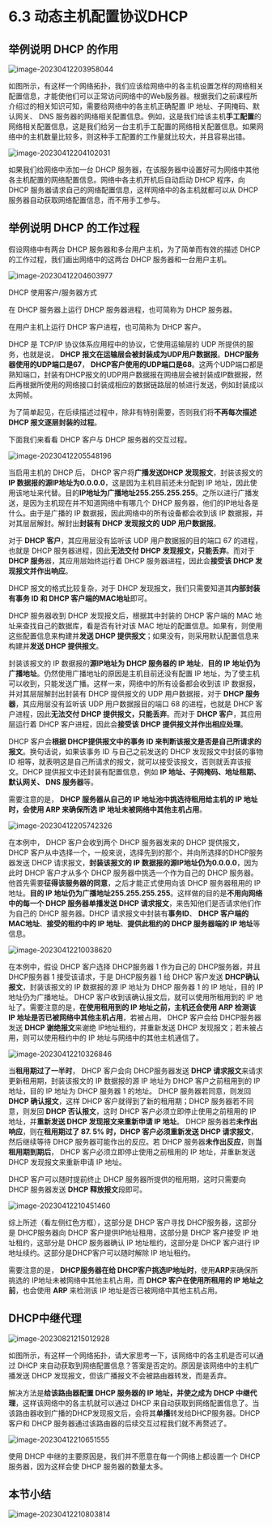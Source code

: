# 6.3 动态主机配置协议DHCP

## 举例说明 DHCP 的作用

![image-20230412203958044](./assets/image-20230412203958044.png)

如图所示，有这样一个网络拓扑，我们应该给网络中的各主机设置怎样的网络相关配置信息，才能使他们可以正常访问网络中的Web服务器。根据我们之前课程所介绍过的相关知识可知，需要给网络中的各主机正确配置 IP 地址、子网掩码、默认网关、 DNS 服务器的网络相关配置信息。例如，这是我们给该主机**手工配置**的网络相关配置信息，这是我们给另一台主机手工配置的网络相关配置信息。如果网络中的主机数量比较多，则这种手工配置的工作量就比较大，并且容易出错。

![image-20230412204102031](./assets/image-20230412204102031.png)

如果我们给网络中添加一台 DHCP 服务器，在该服务器中设置好可为网络中其他各主机配置的网络配置信息。网络中各主机开机后自动启动 DHCP 程序，向 DHCP 服务器请求自己的网络配置信息，这样网络中的各主机就都可以从 DHCP 服务器自动获取网络配置信息，而不用手工参与。

## 举例说明 DHCP 的工作过程

假设网络中有两台 DHCP 服务器和多台用户主机，为了简单而有效的描述 DHCP 的工作过程，我们画出网络中的这两台 DHCP 服务器和一台用户主机。 

![image-20230412204603977](./assets/image-20230412204603977.png)

DHCP 使用客户/服务器方式

在 DHCP 服务器上运行 DHCP 服务器进程，也可简称为 DHCP 服务器。

在用户主机上运行 DHCP 客户进程，也可简称为 DHCP 客户。

DHCP 是 TCP/IP 协议体系应用程中的协议，它使用运输层的 UDP 所提供的服务，也就是说， **DHCP 报文在运输层会被封装成为UDP用户数据报**。**DHCP服务器使用的UDP端口是67**， **DHCP客户使用的UDP端口是68**。这两个UDP端口都是熟知端口，封装有DHCP报文的UDP用户数据报在网络层会被封装成IP数据报，然后再根据所使用的网络接口封装成相应的数据链路层的帧进行发送，例如封装成以太网帧。

为了简单起见，在后续描述过程中，除非有特别需要，否则我们将**不再每次描述 DHCP 报文逐层封装的过程**。

下面我们来看看 DHCP 客户与 DHCP 服务器的交互过程。

![image-20230412205548196](./assets/image-20230412205548196.png)

当启用主机的 DHCP 后， DHCP 客户将**广播发送DHCP 发现报文**，封装该报文的 **IP 数据报的源IP地址为0.0.0.0**，这是因为主机目前还未分配到 IP 地址，因此使用该地址来代替。目的**IP地址为广播地址255.255.255.255**。之所以进行广播发送，是因为主机现在并不知道网络中有哪几个 DHCP 服务器，他们的IP地址各是什么。由于是广播的 IP 数据报，因此网络中的所有设备都会收到该 IP 数据报，并对其层层解封。解封出**封装有 DHCP 发现报文的 UDP 用户数据报**。

对于 **DHCP 客户**，其应用层没有监听该 UDP 用户数据报的目的端口 67 的进程，也就是 DHCP 服务器进程，因此**无法交付 DHCP 发现报文，只能丢弃**。而对于 **DHCP 服务**器，其应用层始终运行着 DHCP 服务器进程，因此会**接受该 DHCP 发现报文并作出响应**。

DHCP 报文的格式比较复杂，对于 DHCP 发现报文，我们只需要知道其**内部封装有事务 ID 和 DHCP 客户端的MAC地址**即可。 

DHCP 服务器收到 DHCP 发现报文后，根据其中封装的 DHCP 客户端的 MAC 地址来查找自己的数据库，看是否有针对该 MAC 地址的配置信息。如果有，则使用这些配置信息来构建并**发送 DHCP 提供报文**；如果没有，则采用默认配置信息来构建并**发送 DHCP 提供报文**。

封装该报文的 IP 数据报的**源IP地址为 DHCP 服务器的 IP 地址**，**目的 IP 地址仍为广播地址**。仍然使用广播地址的原因是主机目前还没有配置 IP 地址，为了使主机可以收到，只能发送广播。这样一来，网络中的所有设备都会收到该 IP 数据报，并对其层层解封出封装有 DHCP 提供报文的 UDP 用户数据报，对于 **DHCP 服务器**，其应用层没有监听该 UDP 用户数据报目的端口 68 的进程，也就是 DHCP 客户进程，因此**无法交付 DHCP 提供报文，只能丢弃**。而对于 **DHCP 客户**，其应用层运行着 DHCP 客户进程，因此会**接受该 DHCP 提供报文并作出相应处理**。

DHCP 客户会**根据 DHCP提供报文中的事务 ID 来判断该报文是否是自己所请求的报文**。换句话说，如果该事务 ID 与自己之前发送的 DHCP 发现报文中封装的事物 ID 相等，就表明这是自己所请求的报文，就可以接受该报文，否则就丢弃该报文。DHCP 提供报文中还封装有配置信息，例如 **IP 地址、子网掩码、地址租期、默认网关、 DNS 服务器**等。

需要注意的是， **DHCP 服务器从自己的 IP 地址池中挑选待租用给主机的 IP 地址时，会使用 ARP 来确保所选 IP 地址未被网络中其他主机占用**。

![image-20230412205742326](./assets/image-20230412205742326.png)

在本例中， DHCP 客户会收到两个 DHCP 服务器发来的 DHCP 提供报文， DHCP 客户从中选择一个，一般来说，选择先到的那个，并向所选择的DHCP服务器发送 DHCP 请求报文，**封装该报文的 IP 数据报的源IP地址仍为0.0.0.0**，因为此时 DHCP 客户才从多个 DHCP 服务器中挑选一个作为自己的 DHCP 服务器。他首先需要**征得该服务器的同意**，之后才能正式使用向该 DHCP 服务器租用的 IP 地址。**目的 IP 地址仍为广播地址255.255.255.255**。这样做的目的是**不用向网络中的每一个 DHCP 服务器单播发送 DHCP 请求报文**，来告知他们是否请求他们作为自己的 DHCP 服务器。DHCP 请求报文中封装有**事务ID**、 **DHCP 客户端的MAC地址**、**接受的租约中的 IP 地址**、**提供此租约的 DHCP 服务器端的 IP 地址**等信息。

![image-20230412210038620](./assets/image-20230412210038620.png)

在本例中，假设 DHCP 客户选择 DHCP服务器 1 作为自己的 DHCP服务器，并且 DHCP服务器 1 接受该请求，于是 DHCP服务器 1 给 DHCP 客户发送 **DHCP确认报文**，封装该报文的 IP 数据报的源 IP 地址为 DHCP 服务器 1 的 IP 地址，目的 IP 地址仍为广播地址。 DHCP 客户收到该确认报文后，就可以使用所租用到的 IP 地址了。需要注意的是，**在使用租用到的 IP 地址之前，主机还会使用 ARP 检测该 IP 地址是否已被网络中其他主机占用**，若被占用， DHCP 客户会给 DHCP服务器发送 **DHCP 谢绝报文**来谢绝 IP地址租约，并重新发送 DHCP 发现报文；若未被占用，则可以使用租约中的 IP 地址与网络中的其他主机通信了。

![image-20230412210326846](./assets/image-20230412210326846.png)

当**租用期过了一半时**， DHCP 客户会向 DHCP服务器发送 **DHCP 请求报文**来请求更新租用期，封装该报文的 IP 数据报的源 IP 地址为 DHCP 客户之前租用到的 IP 地址，目的 IP 地址为 DHCP 服务器 1 的地址。 DHCP 服务器若同意，则发回 **DHCP 确认报文**，这样 DHCP 客户就得到了新的租用期；DHCP 服务器若不同意，则发回 **DHCP 否认报文**，这时 DHCP 客户必须立即停止使用之前租用的 IP 地址，并**重新发送 DHCP 发现报文来重新申请 IP 地址**。 DHCP 服务器若**未作出响应**，则在**租用期过了 87. 5% 时，DHCP 客户必须重新发送 DHCP 请求报文**，然后继续等待 DHCP 服务器可能作出的反应。若 DHCP 服务器**未作出反应**，则**当租用期到期后**， DHCP 客户必须立即停止使用之前租用的 IP 地址，并重新发送 DHCP 发现报文来重新申请 IP 地址。 

DHCP 客户可以随时提前终止 DHCP 服务器所提供的租用期，这时只需要向 DHCP 服务器发送 **DHCP 释放报文**段即可。

![image-20230412210451460](./assets/image-20230412210451460.png)

综上所述（看左侧红色方框），这部分是 DHCP 客户寻找 DHCP服务器，这部分是 DHCP服务器向 DHCP 客户提供IP地址租用，这部分是 DHCP 客户接受 IP 地址租约，这部分是 DHCP 服务器确认 IP 地址租约，这部分是 DHCP 客户进行 IP 地址续约。这部分是DHCP客户可以随时解除 IP 地址租约。

需要注意的是， **DHCP服务器在给 DHCP客户挑选IP地址时**，使用**ARP**来确保所挑选的 IP地址未被网络中其他主机占用，而 **DHCP 客户在使用所租用的 IP 地址之前**，也会使用 **ARP** 来检测该 IP 地址是否已被网络中其他主机占用。

## DHCP中继代理

![image-20230821215012928](./assets/image-20230821215012928.png)

如图所示，有这样一个网络拓扑，请大家思考一下，该网络中的各主机是否可以通过 DHCP 来自动获取到网络配置信息？答案是否定的。原因是该网络中的主机广播发送 DHCP 发现报文，但该广播报文不会被路由器转发，而是丢弃。

解决方法是**给该路由器配置 DHCP 服务器的 IP 地址，并使之成为 DHCP 中继代理**，这样该网络中的各主机就可以通过 DHCP 来自动获取到网络配置信息了。当该路由器收到广播的DHCP发现报文后，会将其**单播**转发给DHCP服务器。DHCP 客户和 DHCP 服务器通过该路由器的后续交互过程我们就不再赘述了。

![image-20230412210651555](./assets/image-20230412210651555.png)

使用 DHCP 中继的主要原因是，我们并不愿意在每一个网络上都设置一个 DHCP 服务器，因为这样会使 DHCP 服务器的数量太多。

## 本节小结

![image-20230412210803814](./assets/image-20230412210803814.png)